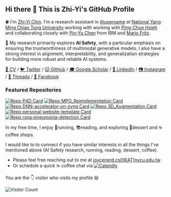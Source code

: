 ## Hi there 👋 This is Zhi-Yi's GitHub Profile

🍀 I'm [Zhi-Yi Chin](https://joycenerd.github.io/). I'm a research assistant in [@username](https://github.com/NYCU-RL-Bandits-Lab) at [National Yang Ming Chiao Tung University](https://www.nycu.edu.tw/nycu/en) working with working with [Ping-Chun Hsieh](https://pinghsieh.github.io/)
and collaborating closely with [Pin-Yu Chen](https://sites.google.com/site/pinyuchenpage) from IBM and [Mario Fritz](https://cispa.saarland/group/fritz/).

👀 My research primarily explores **AI Safety**, with a particular emphasis on ensuring the trustworthiness of multimodal generative models. I also have a strong interest in alignment, interpretability, and generalization strategies for building more robust and reliable AI systems.

[📄 CV](https://drive.google.com/file/d/1GFdKVRZUrKHfwYhhCIQCeyM2108VLAnW/view?usp=sharing) /
[🐦 Twitter](https://x.com/zhiyichin) /
[🐱 GitHub](https://github.com/joycenerd) /
[🎓 Google Scholar](https://scholar.google.com/citations?user=7VWH7r0AAAAJ) /
[💼 LinkedIn](https://www.linkedin.com/in/zhi-yi-chin-b7927645/) /
[📷 Instagram](https://www.instagram.com/joycechin3.1415/) /
[🧵 Threads](https://www.threads.net/@joycechin3.1415) /
[📘 Facebook](https://www.facebook.com/joycenerd1998/)

### Featured Repositories
[![Repo P4D Card](https://github-readme-stats.vercel.app/api/pin/?username=joycenerd&repo=P4D)](https://github.com/joycenerd/P4D)
[![Repo MPO_Reimplementation Card](https://github-readme-stats.vercel.app/api/pin/?username=joycenerd&repo=MPO_Reimplementation)](https://github.com/joycenerd/MPO_Reimplementation)
[![Repo DNN-accelerator-on-zynq Card](https://github-readme-stats.vercel.app/api/pin/?username=joycenerd&repo=DNN-accelerator-on-zynq)](https://github.com/joycenerd/DNN-accelerator-on-zynq)
[![Repo 3D_Augmentation Card](https://github-readme-stats.vercel.app/api/pin/?username=joycenerd&repo=3D_Augmentation)](https://github.com/joycenerd/3D_Augmentation)
[![Repo personal-website-template Card](https://github-readme-stats.vercel.app/api/pin/?username=joycenerd&repo=personal-website-template)](https://github.com/joycenerd/personal-website-template)
[![Repo rsna-pneumonia-detection Card](https://github-readme-stats.vercel.app/api/pin/?username=joycenerd&repo=rsna-pneumonia-detection)](https://github.com/joycenerd/rsna-pneumonia-detection)

In my free time, I enjoy 🏃running, 📚reading, and exploring 🧁dessert and ☕️coffee shops.

I would like to to connect if you have similar interests in all the things I've mentioned above (AI Safety research, running, reading, dessert, coffee). 
- Please feel free reaching out to me at [joycenerd.cs09[AT]nycu.edu.tw](mailto:joycenerd.cs09@nycu.edu.tw)
- Or schedule a quick ☕️ coffee chat via [![Calendly](https://img.shields.io/badge/-Calendly-blueviolet?style=for-the-badge&logo=calendly&logoColor=white)](https://calendly.com/zhiyichin/1-1-discussion-with-zhi-yi)

You are the 👇 visitor who visits my profile 😆

![Visitor Count](https://profile-counter.glitch.me/joycenerd/count.svg)



